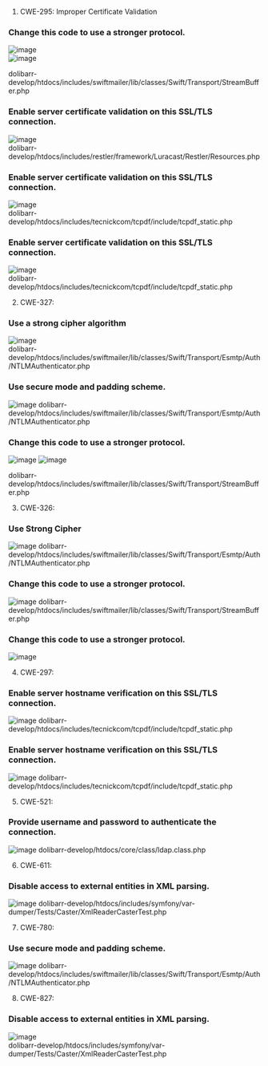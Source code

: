 
1. CWE-295: Improper Certificate Validation

### Change this code to use a stronger protocol.
![image](https://user-images.githubusercontent.com/100978590/205523906-aa82a31e-0f54-4a06-88e1-8d1cfc605f47.png)  
![image](https://user-images.githubusercontent.com/100978590/205523999-05a7c1be-e229-4cdc-971c-6e2901b170d2.png)

dolibarr-develop/htdocs/includes/swiftmailer/lib/classes/Swift/Transport/StreamBuffer.php

### Enable server certificate validation on this SSL/TLS connection.
![image](https://user-images.githubusercontent.com/100978590/205523685-5be16003-c1d1-4f5f-81ca-a2be800ad474.png)  
dolibarr-develop/htdocs/includes/restler/framework/Luracast/Restler/Resources.php

### Enable server certificate validation on this SSL/TLS connection.
![image](https://user-images.githubusercontent.com/100978590/205524032-e09010d5-4c0a-4048-b89a-c9a4afad2110.png)  
dolibarr-develop/htdocs/includes/tecnickcom/tcpdf/include/tcpdf_static.php

### Enable server certificate validation on this SSL/TLS connection.
![image](https://user-images.githubusercontent.com/100978590/205524105-0040f4ca-e920-4e5b-b358-3a0c025b8179.png)  
dolibarr-develop/htdocs/includes/tecnickcom/tcpdf/include/tcpdf_static.php  

2. CWE-327: 
### Use a strong cipher algorithm  
![image](https://user-images.githubusercontent.com/100978590/205524224-cf3b9d45-2009-4f06-be1e-0f8871e552d9.png)  
dolibarr-develop/htdocs/includes/swiftmailer/lib/classes/Swift/Transport/Esmtp/Auth/NTLMAuthenticator.php  
### Use secure mode and padding scheme.
![image](https://user-images.githubusercontent.com/100978590/205524310-2ca38381-9fb7-4062-8346-c23530222ed1.png)
dolibarr-develop/htdocs/includes/swiftmailer/lib/classes/Swift/Transport/Esmtp/Auth/NTLMAuthenticator.php  
### Change this code to use a stronger protocol.
![image](https://user-images.githubusercontent.com/100978590/205524343-24fe06a7-7c71-42b3-8b45-ee71670c082c.png)
![image](https://user-images.githubusercontent.com/100978590/205524396-2f318e29-7c08-4864-88c3-c6453c8b3427.png)

dolibarr-develop/htdocs/includes/swiftmailer/lib/classes/Swift/Transport/StreamBuffer.php  

3. CWE-326:
### Use Strong Cipher
![image](https://user-images.githubusercontent.com/100978590/205524530-c5bda5c3-c2fd-4d31-90b5-68b80c91ac38.png)
dolibarr-develop/htdocs/includes/swiftmailer/lib/classes/Swift/Transport/Esmtp/Auth/NTLMAuthenticator.php

### Change this code to use a stronger protocol.
![image](https://user-images.githubusercontent.com/100978590/205524564-ce248bcb-f3f9-4680-acad-8a33f0ba31e3.png)
dolibarr-develop/htdocs/includes/swiftmailer/lib/classes/Swift/Transport/StreamBuffer.php  
### Change this code to use a stronger protocol.
![image](https://user-images.githubusercontent.com/100978590/205524589-15304f35-a388-43f7-9798-673fdb2dc2a2.png)

4. CWE-297:
### Enable server hostname verification on this SSL/TLS connection.
![image](https://user-images.githubusercontent.com/100978590/205524645-93aeb87a-7267-46ef-92c3-d55ab6ff8198.png)
dolibarr-develop/htdocs/includes/tecnickcom/tcpdf/include/tcpdf_static.php
### Enable server hostname verification on this SSL/TLS connection.
![image](https://user-images.githubusercontent.com/100978590/205524686-42be2671-71b4-46fe-8dd8-2bf6de2c5603.png)
dolibarr-develop/htdocs/includes/tecnickcom/tcpdf/include/tcpdf_static.php

5. CWE-521:
### Provide username and password to authenticate the connection.
![image](https://user-images.githubusercontent.com/100978590/205524768-8adfe4c9-8111-4447-acf4-6fc20fc56fd6.png)
dolibarr-develop/htdocs/core/class/ldap.class.php

6. CWE-611:
### Disable access to external entities in XML parsing.
![image](https://user-images.githubusercontent.com/100978590/205524823-d125f515-05f5-4483-bb23-3d62ef67386c.png)
dolibarr-develop/htdocs/includes/symfony/var-dumper/Tests/Caster/XmlReaderCasterTest.php  

7. CWE-780:
### Use secure mode and padding scheme.
![image](https://user-images.githubusercontent.com/100978590/205524893-e367137c-dd14-43dd-a799-3485f53ae5e1.png)
dolibarr-develop/htdocs/includes/swiftmailer/lib/classes/Swift/Transport/Esmtp/Auth/NTLMAuthenticator.php

8. CWE-827:
### Disable access to external entities in XML parsing.  
![image](https://user-images.githubusercontent.com/100978590/205524975-25ecfd00-9679-4b6b-8a0f-83b0f392cd8b.png)  
dolibarr-develop/htdocs/includes/symfony/var-dumper/Tests/Caster/XmlReaderCasterTest.php
